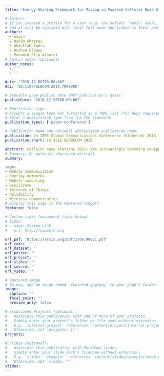 ```yaml
---
title: 'Energy Sharing Framework for Microgrid-Powered Cellular Base Stations'

# Authors
# If you created a profile for a user (e.g. the default `admin` user), write the username (folder name) here
# and it will be replaced with their full name and linked to their profile.
authors:
  - admin
  - Hakim Ghazzai
  - Abdullah Kadri
  - Hesham ElSawy
  - Mohamed-Slim Alouini
# Author notes (optional)
author_notes:
  - ''
  - ''

date: '2016-12-08T00:00:00Z'
doi: '10.1109/GLOCOM.2016.7841800'

# Schedule page publish date (NOT publication's date).
publishDate: '2016-12-08T00:00:00Z'

# Publication type.
# Accepts a single type but formatted as a YAML list (for Hugo requirements).
# Enter a publication type from the CSL standard.
publication_types: ['paper-conference']

# Publication name and optional abbreviated publication name.
publication: in IEEE Global Communications Conference (Globecom) 2016, Washington, DC, USA
publication_short: in IEEE GLOBECOM 2016

abstract: Cellular base stations (BSs) are increasingly becoming equipped with renewable energy generators to reduce operational expenditures and carbon footprint of wireless communications. Moreover, advancements in the traditional electricity grid allow two-way power flow and metering that enable the integration of distributed renewable energy generators at BS sites into a microgrid. In this paper, we develop an optimized energy management framework for microgrid-connected cellular BSs that are equipped with renewable energy generators and finite battery storage to minimize energy cost. The BSs share excess renewable energy with others to reduce the dependency on the conventional electricity grid. Three cases are investigated where the renewable energy generation is unknown, perfectly known, and partially known ahead of time. For the partially known case where only the statistics of renewable energy generation are available, stochastic programming is used to achieve a conservative solution. Results show the time varying energy management behaviour of the BSs and the effect of energy sharing between them.
# Summary. An optional shortened abstract.
summary:

tags:
- Mobile communication
- Overlay networks
- Mobile computing
- Resilience
- Internet of Things
- Reliability
- Wireless communication
# Display this page in the Featured widget?
featured: false

# Custom links (uncomment lines below)
# links:
# - name: Custom Link
#   url: http://example.org

url_pdf: 'https://arxiv.org/pdf/1709.00621.pdf'
url_code: ''
url_dataset: ''
url_poster: ''
url_project: ''
url_slides: ''
url_source: ''
url_video: ''

# Featured image
# To use, add an image named `featured.jpg/png` to your page's folder.
image:
  caption: ''
  focal_point: ''
  preview_only: false

# Associated Projects (optional).
#   Associate this publication with one or more of your projects.
#   Simply enter your project's folder or file name without extension.
#   E.g. `internal-project` references `content/project/internal-project/index.md`.
#   Otherwise, set `projects: []`.
projects:

# Slides (optional).
#   Associate this publication with Markdown slides.
#   Simply enter your slide deck's filename without extension.
#   E.g. `slides: "example"` references `content/slides/example/index.md`.
#   Otherwise, set `slides: ""`.
slides:
---
```

